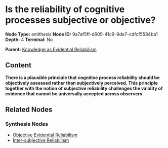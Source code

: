 # Is the reliability of cognitive processes subjective or objective?

**Node Type:** antithesis
**Node ID:** 9a7af5ff-d605-41c9-9de7-cdfcf5584ba1
**Depth:** 4
**Terminal:** No

**Parent:** [Knowledge as Evidential Reliabilism](knowledge-as-evidential-reliabilism-synthesis-8e690d97-f642-429a-ac57-e0b851fa7465.md)

## Content

**There is a plausible principle that cognitive process reliability should be objectively assessed rather than subjectively perceived. This principle together with the notion of subjective reliability challenges the validity of evidence that cannot be universally accepted across observers.**

## Related Nodes

### Synthesis Nodes

- [Objective Evidential Reliabilism](objective-evidential-reliabilism-synthesis-cb9d1bfa-ce68-4a0e-90e9-d240a51eda92.md)
- [Inter-subjective Reliabilism](inter-subjective-reliabilism-synthesis-9e18faad-4ad0-422e-bfb2-ae7abd2a471d.md)
